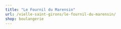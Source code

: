 ```yaml
---
title: "Le Fournil du Marensin"
url: /vielle-saint-girons/le-fournil-du-marensin/
shop: boulangerie
---
```

